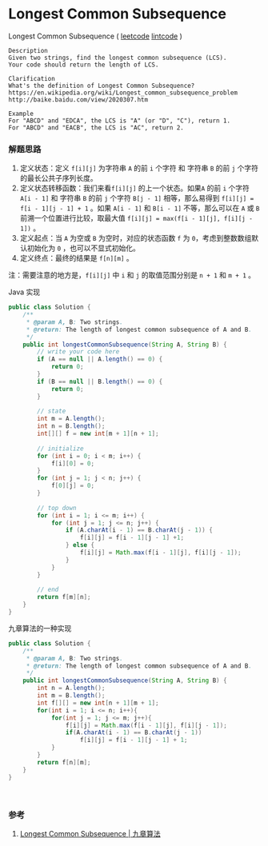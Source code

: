 # Longest Common Subsequence

Longest Common Subsequence  ( [leetcode]()  [lintcode](http://www.lintcode.com/en/problem/longest-common-subsequence/) )

```
Description
Given two strings, find the longest common subsequence (LCS).
Your code should return the length of LCS.

Clarification
What's the definition of Longest Common Subsequence?
https://en.wikipedia.org/wiki/Longest_common_subsequence_problem
http://baike.baidu.com/view/2020307.htm

Example
For "ABCD" and "EDCA", the LCS is "A" (or "D", "C"), return 1.
For "ABCD" and "EACB", the LCS is "AC", return 2.
```



### 解题思路

1. 定义状态：定义 `f[i][j]` 为字符串 `A` 的前 `i` 个字符 和 字符串 `B` 的前 `j` 个字符 的最长公共子序列长度。
2. 定义状态转移函数：我们来看`f[i][j]` 的上一个状态。如果`A` 的前 `i` 个字符 `A[i - 1]` 和 字符串 `B` 的前 `j` 个字符 `B[j - 1]` 相等，那么易得到 `f[i][j] = f[i - 1][j - 1] + 1` 。如果 `A[i - 1]` 和 `B[i - 1]` 不等，那么可以在 `A` 或 `B` 前溯一个位置进行比较，取最大值 `f[i][j] = max(f[i - 1][j], f[i][j - 1])` 。
3. 定义起点：当 `A` 为空或 `B` 为空时，对应的状态函数 `f` 为 `0`，考虑到整数数组默认初始化为 `0` ，也可以不显式初始化。
4. 定义终点：最终的结果是 `f[n][m]` 。

注：需要注意的地方是，`f[i][j]` 中 `i` 和 `j` 的取值范围分别是 `n + 1` 和 `m + 1` 。

Java 实现

```java
public class Solution {
    /**
     * @param A, B: Two strings.
     * @return: The length of longest common subsequence of A and B.
     */
    public int longestCommonSubsequence(String A, String B) {
        // write your code here
        if (A == null || A.length() == 0) {
            return 0;
        }
        if (B == null || B.length() == 0) {
            return 0;
        }
        
        // state
        int m = A.length();
        int n = B.length();
        int[][] f = new int[m + 1][n + 1];
        
        // initialize
        for (int i = 0; i < m; i++) {
            f[i][0] = 0;
        }
        for (int j = 1; j < n; j++) {
            f[0][j] = 0;
        }
        
        // top down
        for (int i = 1; i <= m; i++) {
            for (int j = 1; j <= n; j++) {
                if (A.charAt(i - 1) == B.charAt(j - 1)) {
                    f[i][j] = f[i - 1][j - 1] +1;
                } else {
                    f[i][j] = Math.max(f[i - 1][j], f[i][j - 1]);
                }
            }
        }
        
        // end
        return f[m][n];
    }
}

```



九章算法的一种实现

```java
public class Solution {
    /**
     * @param A, B: Two strings.
     * @return: The length of longest common subsequence of A and B.
     */
    public int longestCommonSubsequence(String A, String B) {
        int n = A.length();
	    int m = B.length();
        int f[][] = new int[n + 1][m + 1];
        for(int i = 1; i <= n; i++){
            for(int j = 1; j <= m; j++){
                f[i][j] = Math.max(f[i - 1][j], f[i][j - 1]);
                if(A.charAt(i - 1) == B.charAt(j - 1))
                    f[i][j] = f[i - 1][j - 1] + 1;
            }
        }
        return f[n][m];
    }
}
```

​	

### 参考

1. [Longest Common Subsequence | 九章算法](http://www.jiuzhang.com/solutions/longest-common-subsequence/)